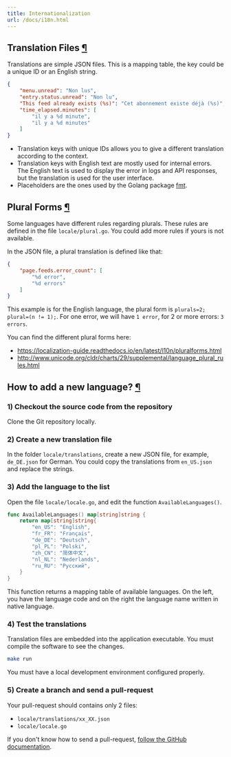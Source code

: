 ```yaml
---
title: Internationalization
url: /docs/i18n.html
---
```

<h2 id="translation-files">Translation Files <a class="anchor" href="#translation-files" title="Permalink">¶</a></h2>

Translations are simple JSON files. This is a mapping table, the key
could be a unique ID or an English string.

```json
{
    "menu.unread": "Non lus",
    "entry.status.unread": "Non lu",
    "This feed already exists (%s)": "Cet abonnement existe déjà (%s)",
    "time_elapsed.minutes": [
        "il y a %d minute",
        "il y a %d minutes"
    ]
}
```

- Translation keys with unique IDs allows you to give a different translation according to the context.
- Translation keys with English text are mostly used for internal errors. The English text is used to display the error in logs and API responses, but the translation is used for the user interface.
- Placeholders are the ones used by the Golang package [fmt](https://golang.org/pkg/fmt/#hdr-Printing).

<h2 id="plural-forms">Plural Forms <a class="anchor" href="#plural-forms" title="Permalink">¶</a></h2>

Some languages have different rules regarding plurals.
These rules are defined in the file `locale/plural.go`.
You could add more rules if yours is not available.

In the JSON file, a plural translation is defined like that:

```json
{
    "page.feeds.error_count": [
        "%d error",
        "%d errors"
    ]
}
```

This example is for the English language, the plural form is `plurals=2; plural=(n != 1);`.
For one error, we will have `1 error`, for 2 or more errors: `3 errors`.

You can find the different plural forms here:

- <https://localization-guide.readthedocs.io/en/latest/l10n/pluralforms.html>
- <http://www.unicode.org/cldr/charts/29/supplemental/language_plural_rules.html>

<h2 id="new-translation">How to add a new language? <a class="anchor" href="#new-translation" title="Permalink">¶</a></h2>

### 1) Checkout the source code from the repository

Clone the Git repository locally.

### 2) Create a new translation file

In the folder `locale/translations`, create a new JSON file, for example, `de_DE.json` for German.
You could copy the translations from `en_US.json` and replace the strings.

### 3) Add the language to the list

Open the file `locale/locale.go`, and edit the function `AvailableLanguages()`.

```go
func AvailableLanguages() map[string]string {
    return map[string]string{
        "en_US": "English",
        "fr_FR": "Français",
        "de_DE": "Deutsch",
        "pl_PL": "Polski",
        "zh_CN": "简体中文",
        "nl_NL": "Nederlands",
        "ru_RU": "Русский",
    }
}
```

This function returns a mapping table of available languages.
On the left, you have the language code and on the right the language name written in native language.

### 4) Test the translations

Translation files are embedded into the application executable.
You must compile the software to see the changes.

```bash
make run
```

You must have a local development environment configured properly.

### 5) Create a branch and send a pull-request

Your pull-request should contains only 2 files:

- `locale/translations/xx_XX.json`
- `locale/locale.go`

If you don't know how to send a pull-request, [follow the GitHub documentation](https://help.github.com/articles/creating-a-pull-request/#creating-the-pull-request).
